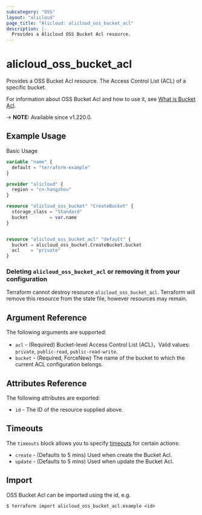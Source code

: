 ```yaml
---
subcategory: "OSS"
layout: "alicloud"
page_title: "Alicloud: alicloud_oss_bucket_acl"
description: |-
  Provides a Alicloud OSS Bucket Acl resource.
---
```


# alicloud_oss_bucket_acl

Provides a OSS Bucket Acl resource. The Access Control List (ACL) of a specific bucket.

For information about OSS Bucket Acl and how to use it, see [What is Bucket Acl](https://www.alibabacloud.com/help/en/oss/developer-reference/putbucketacl).

-> **NOTE:** Available since v1.220.0.

## Example Usage

Basic Usage

```terraform
variable "name" {
  default = "terraform-example"
}

provider "alicloud" {
  region = "cn-hangzhou"
}

resource "alicloud_oss_bucket" "CreateBucket" {
  storage_class = "Standard"
  bucket        = var.name
}


resource "alicloud_oss_bucket_acl" "default" {
  bucket = alicloud_oss_bucket.CreateBucket.bucket
  acl    = "private"
}
```

### Deleting `alicloud_oss_bucket_acl` or removing it from your configuration

Terraform cannot destroy resource `alicloud_oss_bucket_acl`. Terraform will remove this resource from the state file, however resources may remain.

## Argument Reference

The following arguments are supported:
* `acl` - (Required) Bucket-level Access Control List (ACL)，Valid values: `private`, `public-read`, `public-read-write`.
* `bucket` - (Required, ForceNew) The name of the bucket to which the current ACL configuration belongs.

## Attributes Reference

The following attributes are exported:
* `id` - The ID of the resource supplied above.

## Timeouts

The `timeouts` block allows you to specify [timeouts](https://www.terraform.io/docs/configuration-0-11/resources.html#timeouts) for certain actions:
* `create` - (Defaults to 5 mins) Used when create the Bucket Acl.
* `update` - (Defaults to 5 mins) Used when update the Bucket Acl.

## Import

OSS Bucket Acl can be imported using the id, e.g.

```shell
$ terraform import alicloud_oss_bucket_acl.example <id>
```